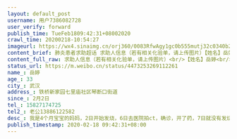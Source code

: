 ```yaml
---
layout: default_post
username: 用户7386082728
user_verify: forward
publish_time: TueFeb1809:42:31+08002020
crawl_time: 20200218-10:54:27
imageurl: https://wx4.sinaimg.cn/orj360/0083RfwAgy1gc0b555mutj32c0340b2e.jpg,https://wx4.sinaimg.cn/orj360/0083RfwAgy1gc0b57bifyj32c03401l1.jpg,https://wx2.sinaimg.cn/orj360/0083RfwAgy1gc0b59eyqsj32c0340b2d.jpg,https://wx2.sinaimg.cn/orj360/0083RfwAgy1gc0b5c036mj32c0340npi.jpg,https://wx3.sinaimg.cn/orj360/0083RfwAgy1gc0b5edfn1j32c0340e85.jpg,https://wx2.sinaimg.cn/orj360/0083RfwAgy1gc0b5gp60wj32c03407wl.jpg,https://wx2.sinaimg.cn/orj360/0083RfwAgy1gc0b5itv4jj32c03404qt.jpg
content_brief: 肺炎患者求助超话 求助人信息（若有相关化验单，请上传图片）【姓名】岳婷【年龄】33【所在城市】武汉【所在小区、社区】铁桥新家园 七里庙社区 琴断口街道【患病时间】2月2日【联系方式】15827174725【其他紧急联系人】老公 13886122582【病情描述】我是4个月宝宝的妈妈，2日开始发烧，6 ...全文
content_full_raw: 求助人信息（若有相关化验单，请上传图片）<br/>【姓名】岳婷<br/>【年龄】33<br/>【所在城市】武汉<br/>【所在小区、社区】铁桥新家园七里庙社区琴断口街道<br/>【患病时间】2月2日<br/>【联系方式】15827174725<br/>【其他紧急联系人】老公13886122582<br/>【病情描述】我是4个月宝宝的妈妈，2日开始发烧，6日去医院拍ct，确诊，开了药，7日就没有发烧了，10日又去拍了ct，没有好转，继续在家隔离吃药，给社区上报了，社区说在家吃药隔离，没有发烧应该还好。<br/>社区让做核酸检测，排队到12日做核酸检测，16日检测结果是阴性，我以为好转了，当天晚上去做了ct，结果比上次严重，我老公也拍了ct，结果我老公也感染了，医生说你们都要隔离治疗，我的比较严重，赶紧联系社区。当天就给社区联系了，社区说先上报我的，然后说让清好东西，做好准备，可是到现在也还是在家等待。<br/>之前11日我也发了微博，想着社区联系上了，会安排，可是到现在了也没消息！恳请大家帮帮我！<spanclass="url-icon"><imgalt=[感冒]src="//h5.sinaimg.cn/m/emoticon/icon/default/d_ganmao-d66b25d11a.png"style="width:1em;height:1em;"/></span><spanclass="url-icon"><imgalt=[抱抱]src="//h5.sinaimg.cn/m/emoticon/icon/default/d_baobao-b928ba5761.png"style="width:1em;height:1em;"/></span><adata-url="http://t.cn/R2WxQOQ"href="http://weibo.com/p/1001018008642010000000000"data-hide=""><spanclass='url-icon'><imgstyle='width:1rem;height:1rem'src='https://h5.sinaimg.cn/upload/2015/09/25/3/timeline_card_small_location_default.png'></span><spanclass="surl-text">武汉</span></a>
status_url: https://m.weibo.cn/status/4473253269112261
name_: 岳婷
age_: 33
city_: 武汉
address_: 铁桥新家园七里庙社区琴断口街道
since_: 2月2日
tel_: 15827174725
tel2_: 老公13886122582
desc_: 我是4个月宝宝的妈妈，2日开始发烧，6日去医院拍ct，确诊，开了药，7日就没有发烧了，10日又去拍了ct，没有好转，继续在家隔离吃药，给社区上报了，社区说在家吃药隔离，没有发烧应该还好。社区让做核酸检测，排队到12日做核酸检测，16日检测结果是阴性，我以为好转了，当天晚上去做了ct，结果比上次严重，我老公也拍了ct，结果我老公也感染了，医生说你们都要隔离治疗，我的比较严重，赶紧联系社区。当天就给社区联系了，社区说先上报我的，然后说让清好东西，做好准备，可是到现在也还是在家等待。之前11日我也发了微博，想着社区联系上了，会安排，可是到现在了也没消息！恳请大家帮帮我！<spanclass="url-icon"><imgalt=[感冒]src="//h5.sinaimg.cn/m/emoticon/icon/default/d_ganmao-d66b25d11a.png"style="width1em;height1em;"/></span><spanclass="url-icon"><imgalt=[抱抱]src="//h5.sinaimg.cn/m/emoticon/icon/default/d_baobao-b928ba5761.png"style="width1em;height1em;"/></span><adata-url="http//t.cn/R2WxQOQ"href="http//weibo.com/p/1001018008642010000000000"data-hide=""><spanclass='url-icon'><imgstyle='width1rem;height1rem'src='https//h5.sinaimg.cn/upload/2015/09/25/3/timeline_card_small_location_default.png'></span><spanclass="surl-text">武汉</span></a>
publish_timestamp: 2020-02-18 09:42:31+08:00
---
```

